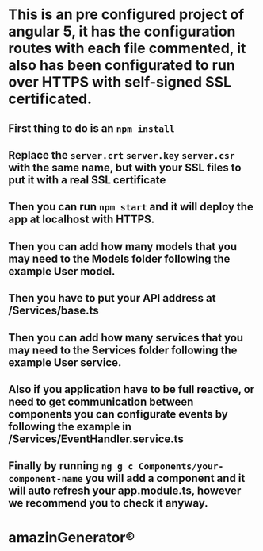 


# This is an pre configured project of angular 5, it has the configuration routes with each file commented, it also has been configurated to run over HTTPS with self-signed SSL certificated.

## First thing to do is an `npm install`

## Replace the `server.crt` `server.key` `server.csr` with the same name, but with your SSL files to put it with a real SSL certificate

## Then you can run `npm start` and it will deploy the app at localhost with HTTPS.

## Then you can add how many models that you may need to the Models folder following the example User model.

## Then you have to put your API address at /Services/base.ts

## Then you can add how many services that you may need to the Services folder following the example User service.

## Also if you application have to be full reactive, or need to get communication between components you can configurate events by following the example in /Services/EventHandler.service.ts

## Finally by running `ng g c Components/your-component-name` you will add a component and it will auto refresh your app.module.ts, however we recommend you to check it anyway.





# amazinGenerator® 

